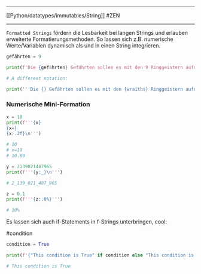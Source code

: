 ___
[[Python/datatypes/immutables/String]]
#ZEN
___
`Formatted Strings` fördern die Lesbarkeit bei langen Strings und erlauben erweiterte Formatierungsmethoden. So lassen sich z.B. numerische Werte/Variablen dynamisch als und in einen String integrieren.

```python
gefährten = 9

print(f'Die {gefährten} Gefährten sollen es mit den 9 Ringgeistern aufnehmen.')

# A different notation:

print('''Die {} Gefährten sollen es mit den {wraiths} Ringgeistern aufnehmen.'''.format(gefährten, wraiths=9))
```

### Numerische Mini-Formation

```python
x = 10
print(f'''{x}
{x=}
{x:.2f}\n''')

# 10
# x=10
# 10.00

y = 2139021487965
print(f'''{y:_}\n''')

# 2_139_021_487_965

z = 0.1
print(f'''{z:.0%}''')

# 10%
```

Es lassen sich auch if-Statements in f-Strings unterbringen, cool:

#condition
```python
condition = True

print(f'{"This condition is True" if condition else "This condition is False"}')

# This condition is True
```